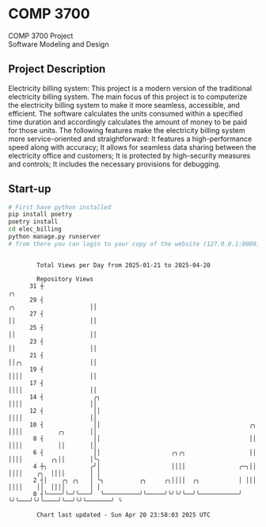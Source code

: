 # COMP 3700
COMP 3700 Project  
Software Modeling and Design
## Project Description
Electricity billing system: This project is a modern version of the traditional electricity billing system. The main focus of this project is to computerize the electricity billing system to make it more seamless, accessible, and efficient. The software calculates the units consumed within a specified time duration and accordingly calculates the amount of money to be paid for those units. The following features make the electricity billing system more service-oriented and straightforward: It features a high-performance speed along with accuracy; It allows for seamless data sharing between the electricity office and customers; It is protected by high-security measures and controls; It includes the necessary provisions for debugging.

## Start-up
```bash
# First have python installed
pip install poetry
poetry install
cd elec_billing
python manage.py runserver
# from there you can login to your copy of the website (127.0.0.1:8000), default creds are admin/admin
```

```

        Total Views per Day from 2025-01-21 to 2025-04-20

        Repository Views
      31 ┼                                                                                      ╭╮
      29 ┤                                                               ╭╮                     ││
      27 ┤                                                               ││                     ││
      25 ┤                                                               ││                     ││
      23 ┤                                                               ││                     ││
      21 ┤                                                               ││╭╮                   ││
      19 ┤                                                               ││││                   ││
      17 ┤                                                               ││││                   ││
      14 ┤              ╭╮                                               ││││                   ││
      12 ┤              ││                                               ││││                   ││
      10 ┤              ││                                          ╭╮   ││││          ╭╮       ││
       8 ┤              ││                                          ││   ││││          ││       ││
       6 ┤              ││                    ╭╮╭╮                  ││   ││││        ╭╮││       │╰╮
       4 ┼╮            ╭╯│                    ││││               ╭─╮││   ││││    ╭╮  ││││       │ │
       2 ┤│    ╭╮ ╭╮   │ ╰╮          ╭╮     ╭╮││││  ╭╮           │ │││   ││││    ││  ││││       │ │
       0 ┤╰────╯╰─╯╰───╯  ╰──────────╯╰─────╯╰╯╰╯╰──╯╰───────────╯ ╰╯╰───╯╰╯╰────╯╰──╯╰╯╰───────╯ ╰

        Chart last updated - Sun Apr 20 23:58:03 2025 UTC
        
```
